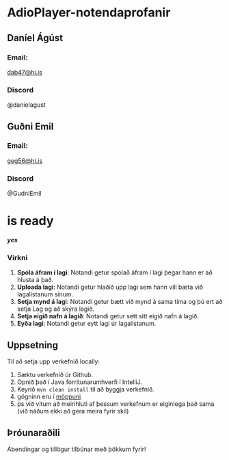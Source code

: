 # AdioPlayer-notendaprofanir
## Daníel Ágúst 
### Email: 
  dab47@hi.is
### Discord
  @danielagust
## Guðni Emil 
### Email: 
  geg56@hi.is
### Discord
  @GudniEmil

# is ready
***yes***


### Virkni

1. **Spóla áfram í lagi**: Notandi getur spólað áfram í lagi þegar hann er að hlusta á það.
2. **Uploada lagi**: Notandi getur hlaðið upp lagi sem hann vill bæta við lagalistanum sínum.
3. **Setja mynd á lagi**: Notandi getur bætt við mynd á sama tíma og þú ert að setja Lag og að skýra lagið.
4. **Setja eigið nafn á lagið**: Notandi getur sett sitt eigið nafn á lagið.
5. **Eyða lagi**: Notandi getur eytt lagi úr lagalistanum.

## Uppsetning

Til að setja upp verkefnið locally:

1. Sæktu verkefnið úr Github.
2. Opnið það í Java forritunarumhverfi í IntelliJ.
3. Keyrið `mvn clean install` til að byggja verkefnið.
4. gögninn eru í  [möppuni](./forritið/Audioplayer/GÖGN/)
5. ps við vitum að meirihluti af þessum verkefnum er eiginlega það sama (við náðum ekki að gera meira fyrir skil)

## Þróunaraðili

Ábendingar og tillögur tilbúnar með þökkum fyrir!
  


